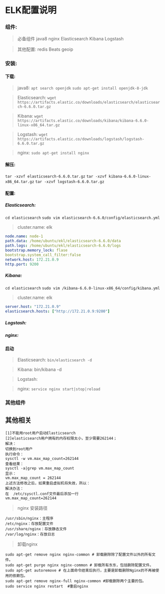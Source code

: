 # ELK配置说明

### 组件:
> 必备组件
java8
nginx
Elasticsearch
Kibana
Logstash

> 其他配置:
redis
Beats
geoip

### 安装:
#### 下载:
> java8:
`apt search openjdk`
`sudo apt-get install openjdk-8-jdk`

> Elasticsearch:
`wget https://artifacts.elastic.co/downloads/elasticsearch/elasticsearch-6.6.0.tar.gz`

> Kibana:
`wget https://artifacts.elastic.co/downloads/kibana/kibana-6.6.0-linux-x86_64.tar.gz`

> Logstash:
`wget https://artifacts.elastic.co/downloads/logstash/logstash-6.6.0.tar.gz`

> nginx:
`sudo apt-get install nginx`

#### 解压:
`tar -xzvf elasticsearch-6.6.0.tar.gz`
`tar -xzvf kibana-6.6.0-linux-x86_64.tar.gz`
`tar -xzvf logstash-6.6.0.tar.gz`

#### 配置:
##### Elasticsearch:
`cd elasticsearch`
`sudo vim elasticsearch-6.6.0/config/elasticsearch.yml`
>cluster.name: elk
```yml
node.name: node-1
path.data: /home/ubuntu/ekl/elasticsearch-6.6.0/data
path.logs: /home/ubuntu/ekl/elasticsearch-6.6.0/logs
bootstrap.memory_lock: flase
bootstrap.system_call_filter:false
network.host: 172.21.0.9
http.port: 9200

```



##### Kibana:
`cd elasticsearch`
`sudo vim /kibana-6.6.0-linux-x86_64/config/kibana.yml`
>cluster.name: elk
```yml
server.host: "172.21.0.9"
elasticsearch.hosts: ["http://172.21.0.9:9200"]
```


##### Logstash:


##### nginx:


#### 启动
> Elasticsearch:
`bin/elasticsearch -d
`

> Kibana:
bin/kibana -d

> Logstash:


> nginx:
`service nginx start|stop|reload`

### 其他组件







## 其他相关
```
[1]不能用root用户启动Elasticsearch
[2]elasticsearch用户拥有的内存权限太小，至少需要262144；
解决：
切换到root用户
执行命令：
sysctl -w vm.max_map_count=262144
查看结果：
sysctl -a|grep vm.max_map_count
显示：
vm.max_map_count = 262144
上述方法修改之后，如果重启虚拟机将失效，所以：
解决办法：
在  /etc/sysctl.conf文件最后添加一行
vm.max_map_count=262144
```

> nginx 安装路径
```
/usr/sbin/nginx：主程序
/etc/nginx：存放配置文件
/usr/share/nginx：存放静态文件
/var/log/nginx：存放日志
```

> 卸载nginx
```
sudo apt-get remove nginx nginx-common # 卸载删除除了配置文件以外的所有文件。
sudo apt-get purge nginx nginx-common # 卸载所有东东，包括删除配置文件。
sudo apt-get autoremove # 在上面命令结束后执行，主要是卸载删除Nginx的不再被使用的依赖包。
sudo apt-get remove nginx-full nginx-common #卸载删除两个主要的包。
sudo service nginx restart  #重启nginx
```